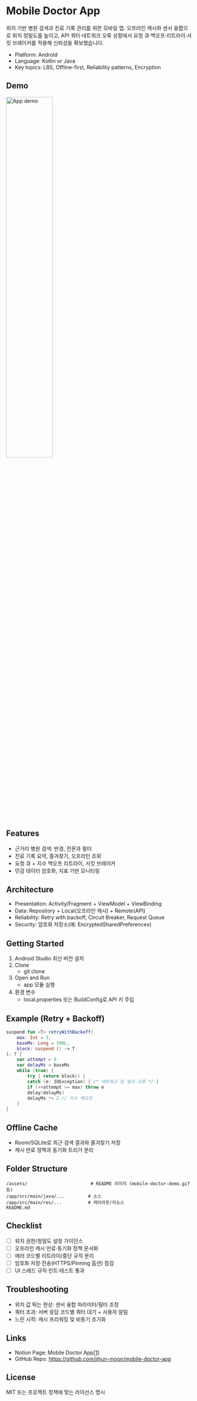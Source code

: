 # Mobile Doctor App

위치 기반 병원 검색과 진료 기록 관리를 위한 모바일 앱. 오프라인 캐시와 센서 융합으로 위치 정밀도를 높이고, API 쿼터·네트워크 오류 상황에서 요청 큐·백오프·리트라이·서킷 브레이커를 적용해 신뢰성을 확보했습니다.

- Platform: Android
- Language: Kotlin or Java
- Key topics: LBS, Offline-first, Reliability patterns, Encryption

## Demo
<img src="assets/mobile-doctor-demo.gif" alt="App demo" width="50%">

## Features
- 근거리 병원 검색: 반경, 전문과 필터
- 진료 기록 요약, 즐겨찾기, 오프라인 조회
- 요청 큐 + 지수 백오프 리트라이, 서킷 브레이커
- 민감 데이터 암호화, 지표 기반 모니터링

## Architecture
- Presentation: Activity/Fragment + ViewModel + ViewBinding
- Data: Repository + Local(오프라인 캐시) + Remote(API)
- Reliability: Retry with backoff, Circuit Breaker, Request Queue
- Security: 암호화 저장소(예: EncryptedSharedPreferences)

## Getting Started
1. Android Studio 최신 버전 설치
2. Clone
   - git clone <repo-url>
3. Open and Run
   - app 모듈 실행
4. 환경 변수
   - local.properties 또는 BuildConfig로 API 키 주입

## Example (Retry + Backoff)
```kotlin
suspend fun <T> retryWithBackoff(
    max: Int = 3,
    baseMs: Long = 300L,
    block: suspend () -> T
): T {
    var attempt = 0
    var delayMs = baseMs
    while (true) {
        try { return block() }
        catch (e: IOException) { /* 네트워크 등 일시 오류 */ }
        if (++attempt >= max) throw e
        delay(delayMs)
        delayMs *= 2 // 지수 백오프
    }
}
```

## Offline Cache
- Room/SQLite로 최근 검색 결과와 즐겨찾기 저장
- 캐시 만료 정책과 동기화 트리거 분리

## Folder Structure
```
/assets/                        # README 이미지 (mobile-doctor-demo.gif 등)
/app/src/main/java/...         # 소스
/app/src/main/res/...          # 레이아웃/리소스
README.md
```

## Checklist
- [ ] 위치 권한/정밀도 설정 가이던스
- [ ] 오프라인 캐시 만료·동기화 정책 문서화
- [ ] 에러 코드별 리트라이/중단 규칙 분리
- [ ] 암호화 저장·전송(HTTPS/Pinning 옵션) 점검
- [ ] UI 스레드 규칙·린트·테스트 통과

## Troubleshooting
- 위치 값 튀는 현상: 센서 융합 파라미터/필터 조정
- 쿼터 초과: 서버 응답 코드별 쿼터 대기 + 사용자 알림
- 느린 시작: 캐시 프리워밍 및 비동기 초기화

## Links
- Notion Page: Mobile Doctor App[[1]](https://www.notion.so/f8e8f6e415dd40f795f80c830003c1c4)
- GitHub Repo: https://github.com/jihun-moon/mobile-doctor-app

## License
MIT 또는 프로젝트 정책에 맞는 라이선스 명시
